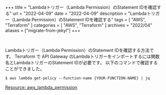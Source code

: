 +++
title =  "Lambdaトリガー（Lambda Permission）のStatement IDを確認する"
url = "2022-04-09"
date = "2022-04-09"
description = "Lambdaトリガー（Lambda Permission）のStatement IDを確認する"
tags = [
  "AWS",
  "Terraform"
]
categories = [
  "AWS",
  "Terraform"
]
archives = "2022/04"
aliases = ["migrate-from-jekyl"]
+++

<br>

Lambdaトリガー（Lambda Permission）のStatement IDを確認する方法です。
Terraform で API Gateway のLambdaトリガーをインポートするには関数名とLambdaトリガーのStatement IDが必要です。
以下のコマンドで確認することができました。

```
$ aws lambda get-policy --function-name {YOUR-FUNCTION-NAME} | jq
```

[Resource: aws_lambda_permission](https://registry.terraform.io/providers/hashicorp/aws/latest/docs/resources/lambda_permission)
